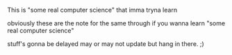 This is "some real computer science" that imma tryna learn 


obviously these are the note for the same through if you wanna learn "some real computer science"

stuff's gonna be delayed may or may not update but hang in there. ;)
